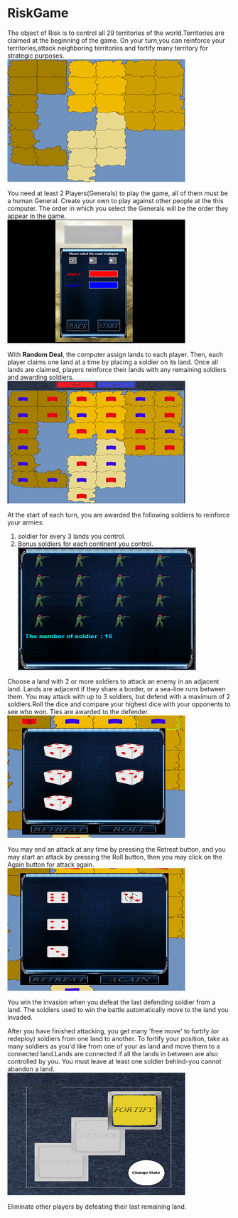 # RiskGame

The object of Risk is to control all 29 territories of the world.Territories are claimed at the beginning of the game. On your turn,you can reinforce your territories,attack neighboring territories and fortify many territory for strategic purposes.
![map](resource/images/Rules/mapForRules.png)

You need at least 2 Players(Generals) to play the game, all of them must be a human General. Create your own to play against other people at the this computer. The order in which you select the Generals will be the order they appear in the game. 
![Start new game](resource/images/Rules/newGame.PNG)

With **Random Deal**, the computer assign lands to each player. Then, each player claims one land at a time by placing a soldier on its land. Once all lands are claimed, players reinforce their lands with any remaining soldiers and awarding soldiers.
![Random deal](resource/images/Rules/randomDeal.PNG)


At the start of each turn, you are awarded the following soldiers to reinforce your armies:
1. soldier for every 3 lands you control.
1. Bonus soldiers for each continent you control.
![Soldiers](resource/images/Rules/soldiers.png)

Choose a land with 2 or more soldiers to attack an enemy in an adjacent land. Lands are adjacent if they share a border, or a sea-line runs between them. You may attack with up to 3 soldiers, but defend with a maximum of 2 soldiers.Roll the dice and compare your highest dice with your opponents to see who won. Ties are awarded to the defender.
![Attack](resource/images/Rules/attack.PNG)

You may end an attack at any time by pressing the Retreat button, and you may start an attack by pressing the Roll button, then you may click on the Again button for attack again.
![Roll](resource/images/Rules/roll.PNG)

You win the invasion when you defeat the last defending soldier from a land. The soldiers used to win the battle automatically move to the land you invaded.

After you have finished attacking, you get many 'free move' to fortify (or redeploy) soldiers from one land to another. To fortify your position, take as many soldiers as you'd like from one of your as land and move them to a connected land.Lands are connected if all the lands in between are also controlled by you. You must leave at least one soldier behind-you cannot abandon a land.
![Fortify](resource/images/Rules/fortify.PNG)

Eliminate other players by defeating their last remaining land.
